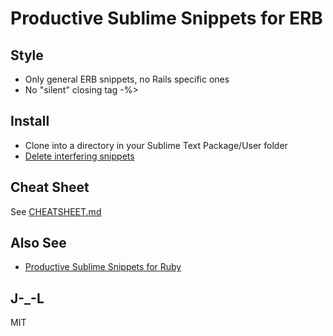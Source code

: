 # Productive Sublime Snippets for ERB

## Style

- Only general ERB snippets, no Rails specific ones
- No "silent" closing tag -%>

## Install

- Clone into a directory in your Sublime Text Package/User folder
- [Delete interfering snippets](https://www.sublimetext.com/forum/viewtopic.php?f=3&t=2679)

## Cheat Sheet

See [CHEATSHEET.md](https://github.com/janlelis/productive-sublime-snippets-erb/blob/master/CHEATSHEET.md)

## Also See

- [Productive Sublime Snippets for Ruby](https://github.com/janlelis/productive-sublime-snippets-ruby)

## J-_-L

MIT

